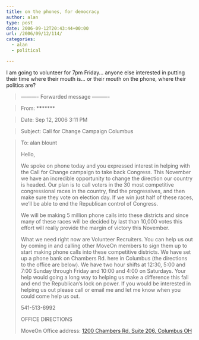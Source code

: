 ```yaml
---
title: on the phones, for democracy
author: alan
type: post
date: 2006-09-12T20:43:44+00:00
url: /2006/09/12/114/
categories:
  - alan
  - political

---
```

I am going to volunteer for 7pm Friday&#8230; anyone else interested in putting their time where their mouth is&#8230; or their mouth on the phone, where their politics are?

> &#8212;&#8212;&#8212;- Forwarded message &#8212;&#8212;&#8212;-

> From: \***\***\*****

> Date: Sep 12, 2006 3:11 PM

> Subject: Call for Change Campaign Columbus

> To: alan blount
>
> Hello,
>
> We spoke on phone today and you expressed interest in helping with the Call for Change campaign to take back Congress. This November we have an incredible opportunity to change the direction our country is headed. Our plan is to call voters in the 30 most competitive congressional races in the country, find the progressives, and then make sure they vote on election day. If we win just half of these races, we’ll be able to end the Republican control of Congress.
>
> We will be making 5 million phone calls into these districts and since many of these races will be decided by last than 10,000 votes this effort will really provide the margin of victory this November.
>
> What we need right now are Volunteer Recruiters. You can help us out by coming in and calling other MoveOn members to sign them up to start making phone calls into these competitive districts. We have set up a phone bank on Chambers Rd. here in Columbus (the directions to the office are below). We have two hour shifts at 12:30, 5:00 and 7:00 Sunday through Friday and 10:00 and 4:00 on Saturdays. Your help would going a long way to helping us make a difference this fall and end the Republican’s lock on power. If you would be interested in helping us out please call or email me and let me know when you could come help us out.
>
> 541-513-6992
>
> OFFICE DIRECTIONS
>
> MoveOn Office address: [1200 Chambers Rd. Suite 206, Columbus OH][1]


 [1]: http://maps.google.com/maps?oi=map&q=1200+Chambers+Rd,+Columbus,+OH "map"
